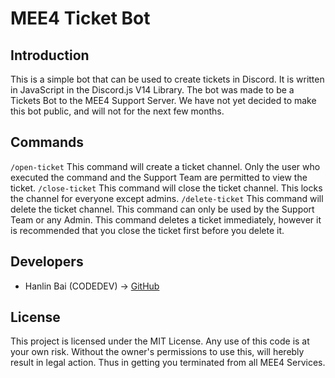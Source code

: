 # MEE4 Ticket Bot
## Introduction
This is a simple bot that can be used to create tickets in Discord. It is written in JavaScript in the Discord.js V14 Library. The bot was made to be a Tickets Bot to the
MEE4 Support Server. We have not yet decided to make this bot public, and will not for the next few months.
## Commands
`/open-ticket`
This command will create a ticket channel. Only the user who executed the command and the Support Team are permitted to view the ticket.
`/close-ticket`
This command will close the ticket channel. This locks the channel for everyone except admins.
`/delete-ticket`
This command will delete the ticket channel. This command can only be used by the Support Team or any Admin. This command deletes a ticket immediately, however it is recommended that you close the ticket first before you delete it.
## Developers
- Hanlin Bai (CODEDEV) -> [GitHub](https://github.com/Central3465)
## License
This project is licensed under the MIT License. Any use of this code is at your own risk. Without the owner's permissions to use this, will herebly result in legal action. Thus in getting you terminated from all MEE4 Services. 
